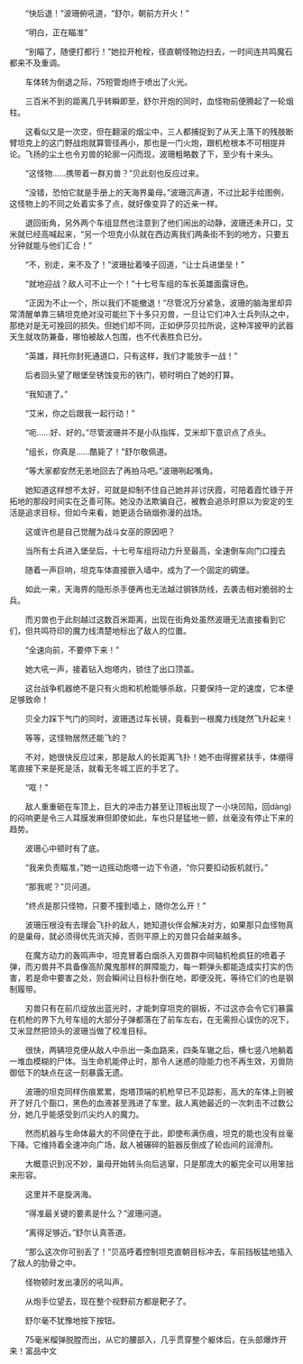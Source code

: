 　　“快后退！”波珊俯吼道，“舒尔，朝前方开火！”

　　“明白，正在瞄准”

　　“别瞄了，随便打都行！”她拉开枪栓，径直朝怪物边扫去，一时间连共鸣魔石都来不及重调。

　　车体转为倒退之际，75短管炮终于喷出了火光。

　　三百米不到的距离几乎转瞬即至，舒尔开炮的同时，血怪物前便腾起了一轮烟柱。

　　这看似又是一次空，但在翻滚的烟尘中，三人都捕捉到了从天上落下的残肢断臂坦克上的这门野战炮就算管径再小，那也是一门火炮，跟机枪根本不可相提并论。飞扬的尘土也令刃兽的轮廓一闪而现，波珊粗略数了下，至少有十来头。

　　“这怪物……携带着一群刃兽？”贝此刻也反应过来。

　　“没错，恐怕它就是手册上的天海界巢母。”波珊沉声道，不过比起手绘图例，这怪物上的不同之处着实多了点，就好像变异了的近亲一样。

　　退回街角，另外两个车组显然也注意到了他们闹出的动静，波珊还未开口，艾米就已经高喊起来，“另一个坦克小队就在西边离我们两条街不到的地方，只要五分钟就能与他们汇合！”

　　“不，别走，来不及了！”波珊扯着嗓子回道，“让士兵进堡垒！”

　　“就地迎战？敌人可不止一个！”十七号车组的车长英雄面露讶色。

　　“正因为不止一个，所以我们不能撤退！”尽管况万分紧急，波珊的脑海里却异常清醒单靠三辆坦克绝对没可能拦下十多只刃兽，一旦让它们冲入士兵列队之中，那绝对是无可挽回的损失。但她们却不同，正如伊莎贝拉所说，这种浑披甲的武器天生就攻防兼备，哪怕被敌人包围，也不代表胜负已分。

　　“英雄，拜托你封死通道口，只有这样，我们才能放手一战！”

　　后者回头望了眼堡垒锈蚀变形的铁门，顿时明白了她的打算。

　　“我知道了。”

　　“艾米，你之后跟我一起行动！”

　　“呃……好、好的。”尽管波珊并不是小队指挥，艾米却下意识点了点头。

　　“组长，你真是……酷毙了！”舒尔敬佩道。

　　“等大家都安然无恙地回去了再拍马吧。”波珊咧起嘴角。

　　她知道这样想不太好，可就是抑制不住自己她并非讨厌霞，可陪着霞忙碌于开拓地的那段时间实在乏善可陈。她没办法欺骗自己，被教会追杀时原以为安定的生活是追求目标，但如今来看，她更适合硝烟弥漫的战场。

　　这或许也是自己觉醒为战斗女巫的原因吧？

　　当所有士兵进入堡垒后，十七号车组将动力升至最高，全速倒车向门口撞去

　　随着一声巨响，坦克车体直接嵌入墙中，成为了一个固定的碉堡。

　　如此一来，天海界的隐形杀手便再也无法越过钢铁防线，去袭击相对脆弱的士兵。

　　而刃兽也于此刻越过这数百米距离，出现在街角处虽然波珊无法直接看到它们，但共鸣符印的魔力线清楚地标出了敌人的位置。

　　“全速向前，不要停下来！”

　　她大吼一声，接着钻入炮塔内，锁住了出口顶盖。

　　这台战争机器绝不是只有火炮和机枪能够杀敌，只要保持一定的速度，它本便足够致命！

　　贝全力踩下气门的同时，波珊透过车长镜，竟看到一根魔力线陡然飞升起来！

　　等等，这怪物居然还能飞的？

　　不对，她很快反应过来，那是敌人的长距离飞扑！她不由得握紧扶手，体绷得笔直接下来是死是活，就看无冬城工匠的手艺了。

　　“哐！”

　　敌人重重砸在车顶上，巨大的冲击力甚至让顶板出现了一小块凹陷，回dàng)的闷响更是令三人耳膜发麻但即使如此，车也只是猛地一颤，丝毫没有停止下来的趋势。

　　波珊心中顿时有了底。

　　“我来负责瞄准，”她一边摇动炮塔一边下令道，“你只要扣动扳机就行。”

　　“那我呢？”贝问道。

　　“终点是那只怪物，只要不撞到墙上，随你怎么开！”

　　波珊压根没有去理会飞扑的敌人，她知道伙伴会解决对方，如果那只血怪物真的是巢母，就必须得优先消灭掉，否则平原上的刃兽只会越来越多。

　　在魔方动力的轰鸣声中，坦克冒着白烟杀入刃兽群中同轴机枪疯狂的喷着子弹，而刃兽并不具备像高阶魔鬼那样的屏障能力，每一颗弹头都能造成实打实的伤害，若是命中要害之处，则会瞬间让目标扑倒在地，即便没死，等待它们的也是钢制履带。

　　刃兽只有在前爪绽放出蓝光时，才能刺穿坦克的钢板，不过这亦会令它们暴露在机枪的界下九号车组的大部分子弹都落在了前车左右，在无需担心误伤的况下，艾米显然把领头的波珊当做了校准目标。

　　很快，两辆坦克便从敌人中杀出一条血路来，四条车辙之后，横七竖八地躺着一堆血模糊的尸体。当生命机能停止时，那令人迷惑的隐能力也不再生效，刃兽防御低下的缺点在这一刻暴露无遗。

　　波珊的坦克同样伤痕累累，炮塔顶端的机枪早已不见踪影，高大的车体上则被开了好几个豁口，黑色的血液甚至溅进了车里。敌人离她最近的一次刺击不过数公分，她几乎能感受到爪尖灼人的魔力。

　　然而机器与生命体最大的不同便在于此，即使布满伤痕，坦克的能也没有丝毫下降。它维持着全速冲向广场，敌人被碾碎的脏器反倒成了轮齿间的润滑剂。

　　大概意识到况不妙，巢母开始转头向后逃窜，只是那庞大的躯完全可以用笨拙来形容。

　　这里并不是旋涡海。

　　“得准最关键的要素是什么？”波珊问道。

　　“离得足够近。”舒尔认真答道。

　　“那么这次你可别丢了！”贝高呼着控制坦克直朝目标冲去，车前挡板猛地插入了敌人的肋骨之中。

　　怪物顿时发出凄厉的吼叫声。

　　从炮手位望去，现在整个视野前方都是靶子了。

　　舒尔毫不犹豫地按下按钮。

　　75毫米榴弹脱膛而出，从它的腰部入，几乎贯穿整个躯体后，在头部爆炸开来！富品中文
